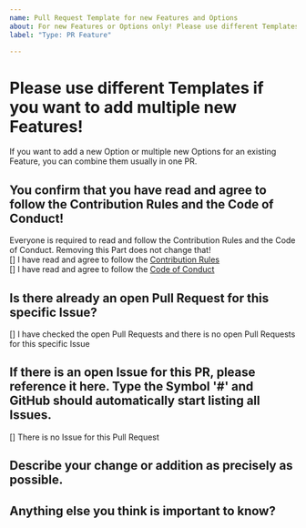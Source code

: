 ```yaml
---
name: Pull Request Template for new Features and Options
about: For new Features or Options only! Please use different Templates for Bugs and Translations! Add Informations as necessary
label: "Type: PR Feature"

---
```


# Please use different Templates if you want to add multiple new Features!
If you want to add a new Option or multiple new Options for an existing Feature, you can combine them usually in one PR.

## You confirm that you have read and agree to follow the Contribution Rules and the Code of Conduct!
Everyone is required to read and follow the Contribution Rules and the Code of Conduct. Removing this Part does not change that!<br>
[] I have read and agree to follow the [Contribution Rules](CONTRIBUTING.md)<br>
[] I have read and agree to follow the [Code of Conduct](CODE_OF_CONDUCT.md)<br>

## Is there already an open Pull Request for this specific Issue?
[] I have checked the open Pull Requests and there is no open Pull Requests for this specific Issue<br>

## If there is an open Issue for this PR, please reference it here. Type the Symbol '#' and GitHub should automatically start listing all Issues.

[] There is no Issue for this Pull Request<br>

## Describe your change or addition as precisely as possible.

## Anything else you think is important to know?
